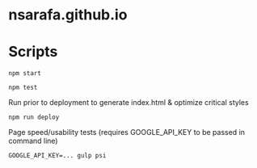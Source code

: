 # nsarafa.github.io

# Scripts

`npm start`

`npm test`

Run prior to deployment to generate index.html & optimize critical styles

`npm run deploy`

Page speed/usability tests (requires GOOGLE_API_KEY to be passed in command line)

`GOOGLE_API_KEY=... gulp psi`
